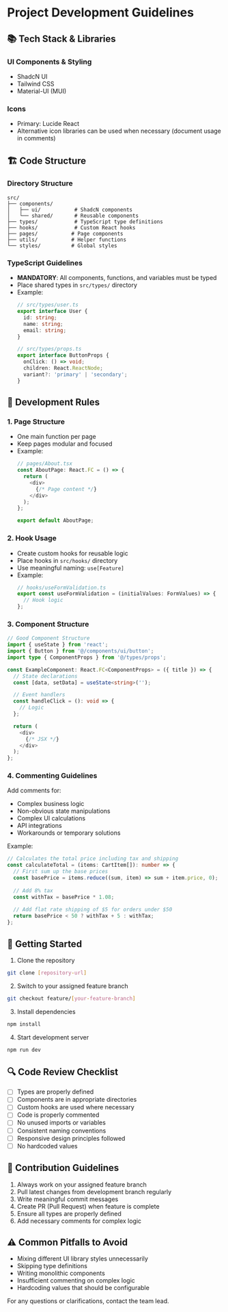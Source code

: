 # Project Development Guidelines

## 📚 Tech Stack & Libraries

### UI Components & Styling
- ShadcN UI
- Tailwind CSS
- Material-UI (MUI)

### Icons
- Primary: Lucide React
- Alternative icon libraries can be used when necessary (document usage in comments)

## 🏗 Code Structure

### Directory Structure
```
src/
├── components/
│   ├── ui/           # ShadcN components
│   └── shared/       # Reusable components
├── types/            # TypeScript type definitions
├── hooks/            # Custom React hooks
├── pages/           # Page components
├── utils/           # Helper functions
└── styles/          # Global styles
```

### TypeScript Guidelines
- **MANDATORY**: All components, functions, and variables must be typed
- Place shared types in `src/types/` directory
- Example:
  ```typescript
  // src/types/user.ts
  export interface User {
    id: string;
    name: string;
    email: string;
  }

  // src/types/props.ts
  export interface ButtonProps {
    onClick: () => void;
    children: React.ReactNode;
    variant?: 'primary' | 'secondary';
  }
  ```

## 🔧 Development Rules

### 1. Page Structure
- One main function per page
- Keep pages modular and focused
- Example:
  ```typescript
  // pages/About.tsx
  const AboutPage: React.FC = () => {
    return (
      <div>
        {/* Page content */}
      </div>
    );
  };

  export default AboutPage;
  ```

### 2. Hook Usage
- Create custom hooks for reusable logic
- Place hooks in `src/hooks/` directory
- Use meaningful naming: `use[Feature]`
- Example:
  ```typescript
  // hooks/useFormValidation.ts
  export const useFormValidation = (initialValues: FormValues) => {
    // Hook logic
  };
  ```

### 3. Component Structure
```typescript
// Good Component Structure
import { useState } from 'react';
import { Button } from '@/components/ui/button';
import type { ComponentProps } from '@/types/props';

const ExampleComponent: React.FC<ComponentProps> = ({ title }) => {
  // State declarations
  const [data, setData] = useState<string>('');

  // Event handlers
  const handleClick = (): void => {
    // Logic
  };

  return (
    <div>
      {/* JSX */}
    </div>
  );
};
```

### 4. Commenting Guidelines
Add comments for:
- Complex business logic
- Non-obvious state manipulations
- Complex UI calculations
- API integrations
- Workarounds or temporary solutions

Example:
```typescript
// Calculates the total price including tax and shipping
const calculateTotal = (items: CartItem[]): number => {
  // First sum up the base prices
  const basePrice = items.reduce((sum, item) => sum + item.price, 0);
  
  // Add 8% tax
  const withTax = basePrice * 1.08;
  
  // Add flat rate shipping of $5 for orders under $50
  return basePrice < 50 ? withTax + 5 : withTax;
};
```

## 🚀 Getting Started

1. Clone the repository
```bash
git clone [repository-url]
```

2. Switch to your assigned feature branch
```bash
git checkout feature/[your-feature-branch]
```

3. Install dependencies
```bash
npm install
```

4. Start development server
```bash
npm run dev
```

## 🔍 Code Review Checklist
- [ ] Types are properly defined
- [ ] Components are in appropriate directories
- [ ] Custom hooks are used where necessary
- [ ] Code is properly commented
- [ ] No unused imports or variables
- [ ] Consistent naming conventions
- [ ] Responsive design principles followed
- [ ] No hardcoded values

## 🤝 Contribution Guidelines
1. Always work on your assigned feature branch
2. Pull latest changes from development branch regularly
3. Write meaningful commit messages
4. Create PR (Pull Request) when feature is complete
5. Ensure all types are properly defined
6. Add necessary comments for complex logic

## ⚠️ Common Pitfalls to Avoid
- Mixing different UI library styles unnecessarily
- Skipping type definitions
- Writing monolithic components
- Insufficient commenting on complex logic
- Hardcoding values that should be configurable

For any questions or clarifications, contact the team lead.
